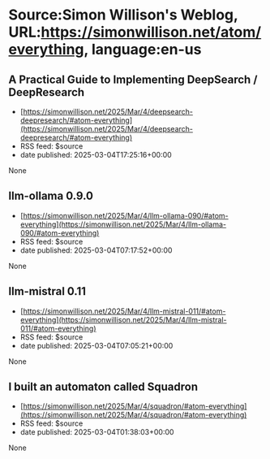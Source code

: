 # Source:Simon Willison's Weblog, URL:https://simonwillison.net/atom/everything, language:en-us

## A Practical Guide to Implementing DeepSearch / DeepResearch
 - [https://simonwillison.net/2025/Mar/4/deepsearch-deepresearch/#atom-everything](https://simonwillison.net/2025/Mar/4/deepsearch-deepresearch/#atom-everything)
 - RSS feed: $source
 - date published: 2025-03-04T17:25:16+00:00

None

## llm-ollama 0.9.0
 - [https://simonwillison.net/2025/Mar/4/llm-ollama-090/#atom-everything](https://simonwillison.net/2025/Mar/4/llm-ollama-090/#atom-everything)
 - RSS feed: $source
 - date published: 2025-03-04T07:17:52+00:00

None

## llm-mistral 0.11
 - [https://simonwillison.net/2025/Mar/4/llm-mistral-011/#atom-everything](https://simonwillison.net/2025/Mar/4/llm-mistral-011/#atom-everything)
 - RSS feed: $source
 - date published: 2025-03-04T07:05:21+00:00

None

## I built an automaton called Squadron
 - [https://simonwillison.net/2025/Mar/4/squadron/#atom-everything](https://simonwillison.net/2025/Mar/4/squadron/#atom-everything)
 - RSS feed: $source
 - date published: 2025-03-04T01:38:03+00:00

None

